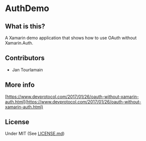 # AuthDemo


## What is this?
A Xamarin demo application that shows how to use OAuth without Xamarin.Auth.

## Contributors

- Jan Tourlamain

## More info
[https://www.devprotocol.com/2017/01/26/oauth-without-xamarin-auth.html](https://www.devprotocol.com/2017/01/26/oauth-without-xamarin-auth.html)

## License
Under MIT (See [LICENSE.md](LICENSE.md))

